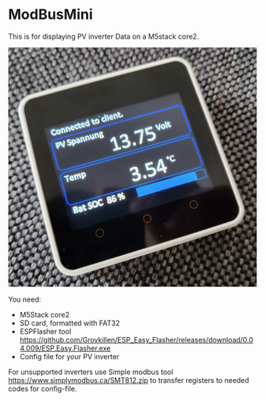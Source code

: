 # ModBusMini


This is for displaying PV inverter Data on a M5stack core2.

![image](https://github.com/Bavarialex/ModBusMini/blob/main/pics/m501.jpg)

You need:
- M5Stack core2
- SD card, formatted with FAT32
- ESPFlasher tool <https://github.com/Grovkillen/ESP_Easy_Flasher/releases/download/0.04.009/ESP.Easy.Flasher.exe>
- Config file for your PV inverter

For unsupported inverters use Simple modbus tool <https://www.simplymodbus.ca/SMT812.zip> to transfer registers to needed codes for config-file.


